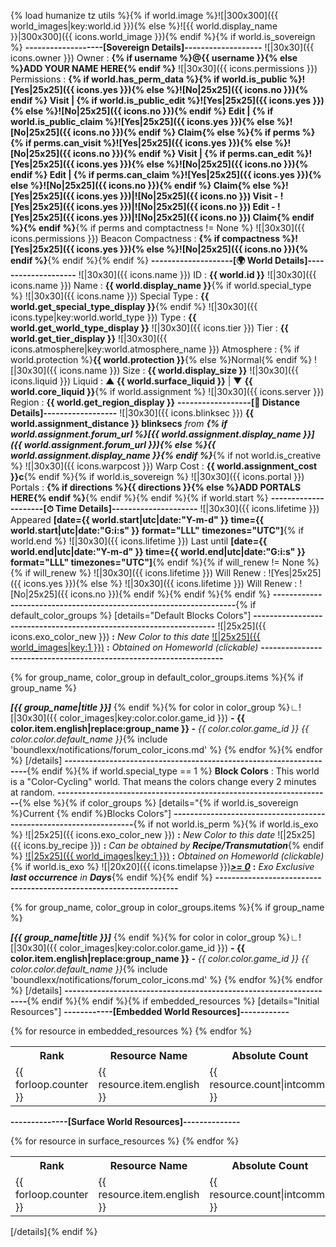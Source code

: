 {% load humanize tz utils %}{% if world.image %}![|300x300]({{ world_images|key:world.id }}){% else %}![{{ world.display_name }}|300x300]({{ icons.world_image }}){% endif %}{% if world.is_sovereign %}
**-------------------[Sovereign Details]-------------------**
![|30x30]({{ icons.owner }}) Owner : **{% if username %}@{{ username }}{% else %}ADD YOUR NAME HERE{% endif %}**
![|30x30]({{ icons.permissions }}) Permissions : **{% if world.has_perm_data %}{% if world.is_public %}![Yes|25x25]({{ icons.yes }}){% else %}![No|25x25]({{ icons.no }}){% endif %} Visit | {% if world.is_public_edit %}![Yes|25x25]({{ icons.yes }}){% else %}![No|25x25]({{ icons.no }}){% endif %} Edit | {% if world.is_public_claim %}![Yes|25x25]({{ icons.yes }}){% else %}![No|25x25]({{ icons.no }}){% endif %} Claim{% else %}{% if perms %}{% if perms.can_visit %}![Yes|25x25]({{ icons.yes }}){% else %}![No|25x25]({{ icons.no }}){% endif %} Visit | {% if perms.can_edit %}![Yes|25x25]({{ icons.yes }}){% else %}![No|25x25]({{ icons.no }}){% endif %} Edit | {% if perms.can_claim %}![Yes|25x25]({{ icons.yes }}){% else %}![No|25x25]({{ icons.no }}){% endif %} Claim{% else %}![Yes|25x25]({{ icons.yes }})|![No|25x25]({{ icons.no }}) Visit - ![Yes|25x25]({{ icons.yes }})|![No|25x25]({{ icons.no }}) Edit - ![Yes|25x25]({{ icons.yes }})|![No|25x25]({{ icons.no }}) Claim{% endif %}{% endif %}**{% if perms and comptactness != None %}
![|30x30]({{ icons.permissions }}) Beacon Compactness : **{% if compactness %}![Yes|25x25]({{ icons.yes }}){% else %}![No|25x25]({{ icons.no }}){% endif %}**{% endif %}{% endif %}
**--------------------[🌍 World Details]--------------------**
![|30x30]({{ icons.name }}) ID : **{{ world.id }}**
![|30x30]({{ icons.name }}) Name : **{{ world.display_name }}**{% if world.special_type %}
![|30x30]({{ icons.name }}) Special Type : **{{ world.get_special_type_display }}**{% endif %}
![|30x30]({{ icons.type|key:world.world_type }}) Type : **{{ world.get_world_type_display }}**
![|30x30]({{ icons.tier }}) Tier : **{{ world.get_tier_display }}**
![|30x30]({{ icons.atmosphere|key:world.atmosphere_name }}) Atmosphere : {% if world.protection %}**{{ world.protection }}**{% else %}Normal{% endif %}
![|30x30]({{ icons.name }}) Size : **{{ world.display_size }}**
![|30x30]({{ icons.liquid }}) Liquid : **▲ {{ world.surface_liquid }}** | ▼ **{{ world.core_liquid }}**{% if world.assignment %}
![|30x30]({{ icons.server }}) Region : **{{ world.get_region_display }}**
**------------------[🧭 Distance Details]------------------**
![|30x30]({{ icons.blinksec }}) **{{ world.assignment_distance }} blinksecs** _from_ **_{% if world.assignment.forum_url %}[{{ world.assignment.display_name }}]({{ world.assignment.forum_url }}){% else %}{{ world.assignment.display_name }}{% endif %}_**{% if not world.is_creative %}
![|30x30]({{ icons.warpcost }}) Warp Cost : **{{ world.assignment_cost }}c**{% endif %}{% if world.is_sovereign %}
![|30x30]({{ icons.portal }}) Portals : **{% if directions %}{{ directions }}{% else %}ADD PORTALS HERE{% endif %}**{% endif %}{% endif %}{% if world.start %}
**---------------------[⏱ Time Details]---------------------**
![|30x30]({{ icons.lifetime }}) Appeared **[date={{ world.start|utc|date:"Y-m-d" }} time={{ world.start|utc|date:"G:i:s" }} format="LLL" timezones="UTC"]**{% if world.end %}
![|30x30]({{ icons.lifetime }}) Last until **[date={{ world.end|utc|date:"Y-m-d" }} time={{ world.end|utc|date:"G:i:s" }} format="LLL" timezones="UTC"]**{% endif %}{% if will_renew != None %}{% if will_renew %}
![|30x30]({{ icons.lifetime }}) Will Renew : ![Yes|25x25]({{ icons.yes }}){% else %}
![|30x30]({{ icons.lifetime }}) Will Renew : ![No|25x25]({{ icons.no }}){% endif %}{% endif %}{% endif %}
**-------------------------------------------------------------------**{% if default_color_groups %}
[details="Default Blocks Colors"]
**-------------------------------------------------------------------**
![|25x25]({{ icons.exo_color_new }}) **:** _New Color to this date_
[![|25x25]({{ world_images|key:1 }})]() **:** _Obtained on Homeworld (clickable)_
**-------------------------------------------------------------------**

{% for group_name, color_group in default_color_groups.items %}{% if group_name %}

_**[{{ group_name|title }}]**_
{% endif %}{% for color in color_group %}∟![|30x30]({{ color_images|key:color.color.game_id }}) **- {{ color.item.english|replace:group_name }} -** _{{ color.color.game_id }} {{ color.color.default_name }}_{% include 'boundlexx/notifications/forum_color_icons.md' %}
{% endfor %}{% endfor %}
[/details]
**-------------------------------------------------------------------**{% endif %}{% if world.special_type == 1 %}
**Block Colors** : This world is a "Color-Cycling" world. That means the colors change every 2 minutes at random.
**-------------------------------------------------------------------**{% else %}{% if color_groups %}
[details="{% if world.is_sovereign %}Current {% endif %}Blocks Colors"]
**-------------------------------------------------------------------**{% if not world.is_perm %}{% if world.is_exo %}
![|25x25]({{ icons.exo_color_new }}) **:** _New Color to this date_
![|25x25]({{ icons.by_recipe }}) **:** _Can be obtained by **Recipe/Transmutation**_{% endif %}
[![|25x25]({{ world_images|key:1 }})]() **:** _Obtained on Homeworld (clickable)_{% if world.is_exo %}
![|20x20]({{ icons.timelapse }})**_[>= 0]()_** **:** _Exo Exclusive **last occurrence** in **Days**_{% endif %}{% endif %}
**-------------------------------------------------------------------**

{% for group_name, color_group in color_groups.items %}{% if group_name %}

_**[{{ group_name|title }}]**_
{% endif %}{% for color in color_group %}∟![|30x30]({{ color_images|key:color.color.game_id }}) **- {{ color.item.english|replace:group_name }} -** _{{ color.color.game_id }} {{ color.color.default_name }}_{% include 'boundlexx/notifications/forum_color_icons.md' %}
{% endfor %}{% endfor %}
[/details]
**-------------------------------------------------------------------**{% endif %}{% endif %}{% if embedded_resources %}
[details="Initial Resources"]
**------------[Embedded World Resources]------------**
<table>
<tr><th>Rank</th><th>Resource Name</th><th>Absolute Count</th><th>Percentage</th><th>Average Per Chunk</th></tr>{% for resource in embedded_resources %}
<tr><td>{{ forloop.counter }}</td><td>{{ resource.item.english }}</td><td>{{ resource.count|intcomma }}</td><td>{{ resource.percentage }}%</td><td>{{ resource.average_per_chunk }}</td>{% endfor %}
</table>


**--------------[Surface World Resources]--------------**
<table>
<tr><th>Rank</th><th>Resource Name</th><th>Absolute Count</th><th>Percentage</th><th>Average Per Chunk</th></tr>{% for resource in surface_resources %}
<tr><td>{{ forloop.counter }}</td><td>{{ resource.item.english }}</td><td>{{ resource.count|intcomma }}</td><td>{{ resource.percentage }}%</td><td>{{ resource.average_per_chunk }}</td>{% endfor %}
</table>
[/details]{% endif %}
